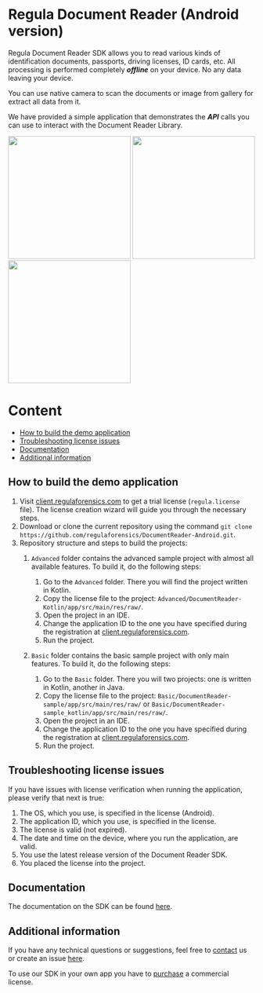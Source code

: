 # Regula Document Reader (Android version)
Regula Document Reader SDK allows you to read various kinds of identification documents, passports, driving licenses, ID cards, etc. All processing is performed completely ***offline*** on your device. No any data leaving your device.

You can use native camera to scan the documents or image from gallery for extract all data from it.

We have provided a simple application that demonstrates the ***API*** calls you can use to interact with the Document Reader Library.

<img src="https://img.regulaforensics.com/Screenshots/SDK-5.0/LG_Nexus_5X_1.jpg" width="250"> <img src="https://img.regulaforensics.com/Screenshots/SDK-5.0/LG_Nexus_5X_2.jpg" width="250"> <img src="https://img.regulaforensics.com/Screenshots/SDK-5.0/LG_Nexus_5X_3.jpg" width="250">

# Content
* [How to build the demo application](#how-to-build-the-demo-application)
* [Troubleshooting license issues](#troubleshooting-license-issues)
* [Documentation](#documentation)
* [Additional information](#additional-information)

## How to build the demo application
1. Visit [client.regulaforensics.com](https://client.regulaforensics.com) to get a trial license (`regula.license` file). The license creation wizard will guide you through the necessary steps.
1. Download or clone the current repository using the command `git clone https://github.com/regulaforensics/DocumentReader-Android.git`.
1. Repository structure and steps to build the projects:
    1. `Advanced` folder contains the advanced sample project with almost all available features. To build it, do the following steps:
        1. Go to the `Advanced` folder. There you will find the project written in Kotlin.
        1. Copy the license file to the project: `Advanced/DocumentReader-Kotlin/app/src/main/res/raw/`.
        1. Open the project in an IDE.
        1. Change the application ID to the one you have specified during the registration at [client.regulaforensics.com](https://client.regulaforensics.com).
        1. Run the project.
    
    1. `Basic` folder contains the basic sample project with only main features. To build it, do the following steps:
        1. Go to the `Basic` folder. There you will two projects: one is written in Kotlin, another in Java.
        1. Copy the license file to the project: `Basic/DocumentReader-sample/app/src/main/res/raw/` or `Basic/DocumentReader-sample_kotlin/app/src/main/res/raw/`.
        1. Open the project in an IDE.
        1. Change the application ID to the one you have specified during the registration at [client.regulaforensics.com](https://client.regulaforensics.com).
        1. Run the project.

## Troubleshooting license issues
If you have issues with license verification when running the application, please verify that next is true:
1. The OS, which you use, is specified in the license (Android).
2. The application ID, which you use, is specified in the license.
3. The license is valid (not expired).
4. The date and time on the device, where you run the application, are valid.
5. You use the latest release version of the Document Reader SDK.
6. You placed the license into the project.

## Documentation
The documentation on the SDK can be found [here](https://docs.regulaforensics.com/develop/doc-reader-sdk/mobile?utm_source=github).

## Additional information
If you have any technical questions or suggestions, feel free to [contact](mailto:android.support@regulaforensics.com) us or create an issue [here](https://github.com/regulaforensics/DocumentReader-Android/issues).

To use our SDK in your own app you have to [purchase](https://pipedrivewebforms.com/form/5f1d771cbe4f844a1f78f8a06fbf94361841159) a commercial license.
